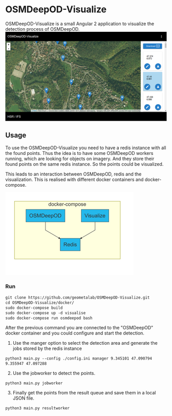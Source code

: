 # OSMDeepOD-Visualize
OSMDeepOD-Visualize is a small Angular 2 application to visualize the detection process of OSMDeepOD.
![Visualize Examples](img/screen.png)

## Usage
To use the OSMDeepOD-Visualize you need to have a redis instance with all the found points.
Thus the idea is to have some OSMDeepOD workers running, which are looking for objects on imagery.
And they store their found points on the same redis instance. So the points could be visualized.

This leads to an interaction between OSMDeepOD, redis and the visualization.
This is realised with different docker containers and docker-compose.

![Visualize Interaction](img/overview.mmd.png)


### Run

```
git clone https://github.com/geometalab/OSMDeepOD-Visualize.git
cd OSMDeepOD-Visualize/docker/
sudo docker-compose build
sudo docker-compose up -d visualise
sudo docker-compose run osmdeepod bash
```

After the previous command you are connected to the "OSMDeepOD" docker container and you could configure and start the detection.


1. Use the manger option to select the detection area and generate the jobs stored by the redis instance
```
python3 main.py --config ./config.ini manager 9.345101 47.090794 9.355947 47.097288
```


2. Use the jobworker to detect the points.
```
python3 main.py jobworker
```


3. Finally get the points from the result queue and save them in a local JSON file.
```
python3 main.py resultworker
```

